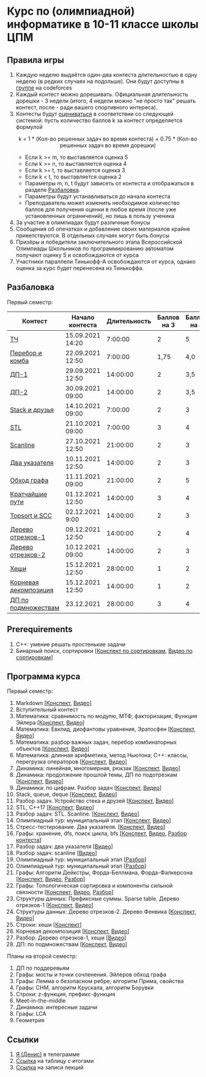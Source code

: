 # Курс по (олимпиадной) информатике в 10-11 классе школы ЦПМ

## Правила игры

1. Каждую неделю выдаётся один-два контеста длительностью в одну неделю (в редких случаях на подольше). Они будут доступны в [группе](http://codeforces.com/group/wuO09qFzlt/contests) на codeforces
1. Каждый контест можно дорешивать. Официальная длительность дорешки - 3 недели (итого, 4 недели можно "не просто так" решать контест, после - ради вашего спортивного интереса).
1. Контесты будут [оцениваться](http://ec2-54-224-131-226.compute-1.amazonaws.com/standings/cte11-2021/) в соответствии со следующей системой: пусть количество баллов k за контест определяется формулой <p align="center">k = 1 * (Кол-во решенных задач во время контеста) + 0.75 * (Кол-во решенных задач во время дорешки)</p>
    * Если k >= m, то выставляется оценка 5
    * Если k >= n, то выставляется оценка 4
    * Если k >= t, то выставляется оценка 3
    * Если k < t, то выставляется оценка 2
    * Параметры m, n, t будут зависеть от контеста и отображаться в разделе [Разбаловка](#Разбаловка).
    * Параметры будут устанавливаться до начала контеста
    * Преподаватель может изменить необходимое количество баллов для получения оценки в любое время (после уже установленных ограничений), но лишь в пользу ученика
1. За участие в олимпиадах будут различные бонусы
1. Сообщения об опечатках и добавление своих материалов крайне приветствуются. В отдельных случаях могут быть бонусы
1. Призёры и победители заключительного этапа Всероссийской Олимпиады Школьников по программированию автоматом получают оценку 5 и освобождаются от курса
1. Участники параллели Тинькофф-А освобождаются от курса, однако оценка за курс будет перенесена из Тинькоффа.

## Разбаловка

Первый семестр:

| Контест       | Начало контеста | Длительность | Баллов на 3 | Баллов на 4  | Баллов на 5 |
| ------------- | -- |-------------| ----- | -- | -- |
| [ТЧ](http://codeforces.com/contest/344768) | 15.09.2021 14:20 | 7:00:00| 2 | 5 | 10
| [Перебор и комба](http://codeforces.com/contest/345756) | 22.09.2021 12:50 | 7:00:00 | 1,75 | 4,0 | 10
| [ДП-1](https://codeforces.com/gym/346623) | 29.09.2021 12:50 | 14:00:00 | 2 | 3,5 | 4
| [ДП-2](https://codeforces.com/gym/346638) | 30.09.2021 09:00 | 14:00:00 | 2 | 3,5 | 4
| [Stack и друзья](https://codeforces.com/gym/349070) | 14.10.2021 09:00 | 7:00:00 | 2 | 3 | 5
| [STL](http://codeforces.com/gym/350203) | 21.10.2021 09:00 | 7:00:00 | 3 | 4 | 7
| [Scanline](https://codeforces.com/gym/351360) | 27.10.2021 12:50 | 21:00:00 | 2 | 3 | 4
| [Два указателя](https://codeforces.com/gym/350243) | 10.11.2021 12:50 | 14:00:00 | 2 | 3 | 4
| [Обход графа](http://codeforces.com/gym/350436) | 11.11.2021 09:00 | 21:00:00 | 2 | 5 | 8
| [Кратчайшие пути](http://codeforces.com/gym/355819) | 01.12.2021 12:50 | 14:00:00 | 3 | 4 | 5
| [Topsort и SCC](http://codeforces.com/gym/357638) | 02.12.2021 9:00 | 14:00:00 | 2 | 3 | 4
| [Дерево отрезков-1](http://codeforces.com/gym/355824) | 09.12.2021 12:50 | 14:00:00 | 2 | 4 | 5
| [Дерево отрезков-2](http://codeforces.com/gym/358898) | 10.12.2021 09:00 | 14:00:00 | 2 | 3 | 4
| [Хеши](https://codeforces.com/gym/359876) | 15.12.2021 12:50 | 28:00:00 | 1 | 2 | 3
| [Корневая декомпозиция](https://codeforces.com/gym/359876) | 15.12.2021 12:50 | 14:00:00 | 1 | 2 | 3
| [ДП по подмножествам](http://codeforces.com/gym/350245) | 23.12.2021 | 28:00:00 | 3 | 4 | 7

## Prerequirements

1. С++: умение решать простенькие задачи
1. Бинарный поиск, сортировки [[Конспект по сортировкам](https://github.com/i1oveMyse1f/algo-cource-cte/tree/main/2021-2022/9-class/lecture11-sorting), [Видео по сортировкам](https://youtu.be/kZBYrcApzOI?t=423)]

## Программа курса

Первый семестр:

1. Markdown [[Конспект](./lecture01-markdown/), [Видео](https://youtu.be/sj6VrR219PU)]
1. Вступительный контест
1. Математика: сравнимость по модулю, МТФ, факторизация, Функция Эйлера [[Конспект](./lecture03-math-1/), [Видео](https://youtu.be/2Ocft5XYdyM)]
1. Математика: Евклид, диофантовы уравнения, Эратосфен [[Конспект](./lecture04-math-2/), [Видео](https://youtu.be/FEYZ1o98bCo)]
1. Математика: разбор важных задач, перебор комбинаторных объектов [[Конспект](./lecture05-math-3/), [Видео](https://youtu.be/KBXRsI-fLxg)]
1. Математика: длинная арифметика, метод Ньютона; C++: классы, перегрузка операторов [[Конспект](./lecture06-classes/), [Видео](https://www.youtube.com/watch?v=dQw4w9WgXcQ)]
1. Динамика: линейная, многомерная, рюкзак [[Конспект](./lecture07-dp-1/), [Видео](https://youtu.be/RHiAAUKGhLM)]
1. Динамика: продолжение прошлой темы, ДП по подотрезкам [[Конспект](./lecture08-dp-2/), [Видео](https://youtu.be/IPqtpLnLCkE)]
1. Динамика: по цифрам. Разбор задач [[Конспект](./lecture09-dp-3/), [Видео](https://youtu.be/9TfGtDHaSRo)]
1. Stack, queue, deque [[Конспект](./lecture10-stack-1/), [Видео](https://youtu.be/s_KS9AvCYJA)]
1. Разбор задач. Устройство стека и друзей [[Конспект](./lecture11-stack-2/), [Видео](https://youtu.be/fSxxYj-DTHU)]
1. STL, C++17 [[Конспект](./lecture12-stl/), [Видео](https://youtu.be/qbjxfDLHxV0)]
1. Разбор задач: STL. Scanline. [[Конспект](./lecture13-scanline/), [Видео](https://youtu.be/ZRIoKV4X_34)]
1. Олимпиадный тур: муниципальный этап [[Конспект](./lecture13-scanline/), [Видео](https://youtu.be/ZRIoKV4X_34)]
1. Стресс-тестирование. Два указателя. [[Конспект](./lecture13-scanline/), [Видео](https://youtu.be/ZRIoKV4X_34)]
1. Графы: хранение, dfs, поиск цикла, bfs [[Конспект](./lecture16-dfs-bfs/), [Видео](https://youtu.be/I-2puwAvlKg), [Разбор контеста](https://youtu.be/jd1hdMUh9_M)]
1. Разбор задач: два указателя [[Видео](https://youtu.be/sw9NhELqrqo)]
1. Разбор задач: scanline [[Видео](https://youtu.be/sw9NhELqrqo)]
1. Олимпиадный тур: муниципальный этап [[Разбор](https://www.olympiads.ru/moscow/2018-19/vsosh/okrug_archive/analysis-9-11.pdf)]
1. Олимпиадный тур: муниципальный этап [[Разбор](https://youtu.be/gZijGtu0KXQ)]
1. Графы: Алгоритм Дейкстры, Форда-Беллмана, Форда-Фалкерсона [[Конспект](./lecture21-shortest-paths), [Видео](https://youtu.be/IO5pk38Dbh0), [Разбор](https://youtu.be/yM5pRW3Xdn8)]
1. Графы: Топологическая сортировка и компоненты сильной связности [[Конспект](./lecture22-scc), [Видео](https://youtu.be/zwutaDeRBeU), [Разбор](https://youtu.be/XRfPr5g72lU)]
1. Структуры данных: Префиксные суммы. Sparse table. Дерево отрезков-1 [[Конспект](./lecture23-structures), [Видео](https://youtu.be/4mIP_KD_vU0)]
1. Структуры данных:  Дерево отрезков-2. Дерево Фенвика [[Конспект](./lecture24-structures), [Видео](https://youtu.be/IyVyLrhxp70)]
1. Строки: хеши [[Конспект](./lecture24-hashes)]
1. Корневая декомпозиция [[Конспект](./lecture25-sqrt-decomposition), [Видео](https://youtu.be/Ndari2819cE)]
1. Разбор: Дерево отрезков-1, хеши [[Видео](https://youtu.be/VRV-uU_2ZKQ)]
1. ДП: по подмножествам [[Конспект](lecture28-subsets-dp), [Видео](https://youtu.be/Sbo2ESmHXAw)]

Планы на второй семестр:

1. ДП по поддеревьям
1. Графы: мосты и точки сочленения. Эйлеров обход графа
1. Графы: Лемма о безопасном ребре, алгоритм Прима, свойства
1. Графы: СНМ, алгоритм Крускала, алгоритм Борувки
1. Строки: z-функция, префикс-функция
1. Meet-in-the-middle
1. Динамика: интересные задачи
1. Графы: LCA
1. Геометрия

## Ссылки

1. [Я (Денис)](https://t.me/i_1ove_myse1f) в телеграмме
1. [Ссылка](http://ec2-54-224-131-226.compute-1.amazonaws.com/standings/cte11-2021/) на таблицу с итогами
1. [Ссылка](https://youtube.com/playlist?list=PLXKRy1QlvcjMrm5Blg1rj1DD6uXQzicmY) на записи лекций
